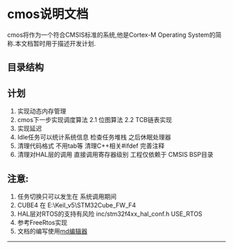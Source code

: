 # cmos说明文档
cmos将作为一个符合CMSIS标准的系统,他是Cortex-M Operating System的简称.本文档暂时用于描述开发计划.

## 目录结构

## 计划
1. 实现动态内存管理
2. cmos下一步实现调度算法
2.1 位图算法
2.2 TCB链表实现
3. 实现延迟
4. Idle任务可以统计系统信息 检查任务堆栈 之后休眠处理器
5. 清理代码格式 不用tab等 清理C++相关#ifdef 完善注释
6. 清理对HAL层的调用 直接调用寄存器级别 工程仅依赖于 CMSIS BSP目录

## 注意:
1. 任务切换只可以发生在 系统调用期间
2. CUBE4 在 E:\Keil\_v5\STM32Cube\_FW\_F4
3. HAL层对RTOS的支持有风险 inc/stm32f4xx\_hal\_conf.h USE\_RTOS
4. 参考FreeRtos实现
5. 文档的编写使用[md编辑器][1]

---------

[1]: http://write.blog.csdn.net/mdeditor


